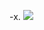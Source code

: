 -x.
<img src="![image](https://github.com/E-Jaqueline/-x./assets/160799227/c2f52ec5-1903-4937-a533-b1fefd93468b)">

